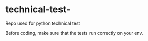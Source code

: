 # technical-test-

Repo used for python technical test

Before coding, make sure that the tests run correctly on your env.
